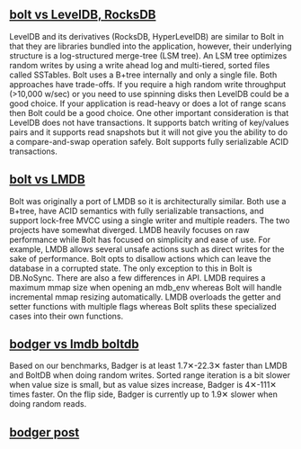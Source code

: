 ## [bolt vs LevelDB, RocksDB](https://github.com/boltdb/bolt#leveldb-rocksdb)
LevelDB and its derivatives (RocksDB, HyperLevelDB) are similar to Bolt in that they are libraries bundled into the application, however, their underlying structure is a log-structured merge-tree (LSM tree). An LSM tree optimizes random writes by using a write ahead log and multi-tiered, sorted files called SSTables.
Bolt uses a B+tree internally and only a single file. Both approaches have trade-offs.
If you require a high random write throughput (>10,000 w/sec) or you need to use spinning disks then LevelDB could be a good choice. If your application is read-heavy or does a lot of range scans then Bolt could be a good choice.
One other important consideration is that LevelDB does not have transactions. It supports batch writing of key/values pairs and it supports read snapshots but it will not give you the ability to do a compare-and-swap operation safely. Bolt supports fully serializable ACID transactions.

## [bolt vs LMDB](https://github.com/boltdb/bolt#lmdb)
Bolt was originally a port of LMDB so it is architecturally similar. Both use a B+tree, have ACID semantics with fully serializable transactions, and support lock-free MVCC using a single writer and multiple readers.
The two projects have somewhat diverged. LMDB heavily focuses on raw performance while Bolt has focused on simplicity and ease of use. For example, LMDB allows several unsafe actions such as direct writes for the sake of performance. Bolt opts to disallow actions which can leave the database in a corrupted state. The only exception to this in Bolt is DB.NoSync.
There are also a few differences in API. LMDB requires a maximum mmap size when opening an mdb_env whereas Bolt will handle incremental mmap resizing automatically. LMDB overloads the getter and setter functions with multiple flags whereas Bolt splits these specialized cases into their own functions.

## [bodger vs lmdb boltdb](https://blog.dgraph.io/post/badger-lmdb-boltdb/)
Based on our benchmarks, Badger is at least 1.7✕-22.3✕ faster than LMDB and BoltDB when doing random writes. Sorted range iteration is a bit slower when value size is small, but as value sizes increase, Badger is 4✕-111✕ times faster. On the flip side, Badger is currently up to 1.9✕ slower when doing random reads.

## [bodger post](https://blog.dgraph.io/post/badger/)